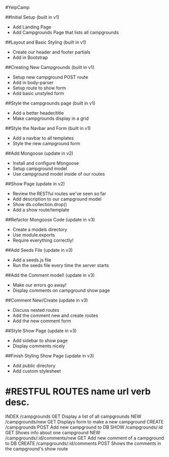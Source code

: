 #YelpCamp


##Initial Setup (built in v1)
* Add Landing Page
* Add Campgrounds Page that lists all campgrounds

##Layout and Basic Styling (built in v1)
* Create our header and footer partials
* Add in Bootstrap

##Creating New Campgrounds (built in v1)
* Setup new campground POST route
* Add in body-parser
* Setup route to show form
* Add basic unstyled form

##Style the campgrounds page (built in v1)
* Add a better header/title
* Make campgrounds display in a grid

##Style the Navbar and Form (built in v1)
* Add a navbar to all templates
* Style the new campground form

##Add Mongoose (update in v2)
* Install and configure Mongoose
* Setup campground model
* Use campground model inside of our routes

##Show Page (update in v2)
* Review the RESTful routes we've seen so far
* Add description to our campground model
* Show db.collection.drop()
* Add a show route/template

##Refactor Mongoose Code (update in v3)
* Create a models directory
* Use module.exports
* Require everything correctly!

##Add Seeds File (update in v3)
* Add a seeds.js file
* Run the seeds file every time the server starts

##Add the Comment model! (update in v3)
* Make our errors go away!
* Display comments on campground show page

##Comment New/Create (update in v3)
* Discuss nested routes
* Add the comment new and create routes
* Add the new comment form

##Style Show Page (update in v3)
* Add sidebar to show page
* Display comments nicely

##Finish Styling Show Page (update in v3)
* Add public directory
* Add custom stylesheet


#RESTFUL ROUTES
name      url                          verb    desc.
===============================================================================================
INDEX   /campgrounds                   GET   Display a list of all campgrounds
NEW     /campgrounds/new               GET   Displays form to make a new campground
CREATE  /campgrounds                   POST  Add new campground to DB
SHOW    /campgrounds/:id               GET   Shows info about one campground
NEW     /campgrounds/:id/comments/new  GET   Add new comment of a campground to DB
CREATE  /campgrounds/:id/comments      POST  Shows the comments in the campground's show route